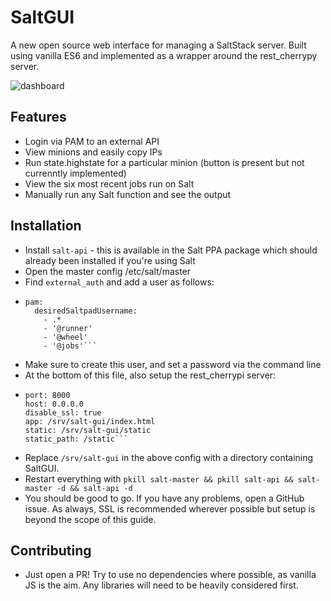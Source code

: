 # SaltGUI

A new open source web interface for managing a SaltStack server. Built using vanilla ES6 and implemented as a wrapper around the rest_cherrypy server.

![dashboard](http://i.imgur.com/rNNLGIk.png)

## Features
- Login via PAM to an external API
- View minions and easily copy IPs
- Run state.highstate for a particular minion (button is present but not currenntly implemented)
- View the six most recent jobs run on Salt
- Manually run any Salt function and see the output

## Installation
- Install `salt-api` - this is available in the Salt PPA package which should already been installed if you're using Salt
- Open the master config /etc/salt/master
- Find `external_auth` and add a user as follows:
- ```external_auth:
  pam:
    desiredSaltpadUsername:
      - .*
      - '@runner'
      - '@wheel'
      - '@jobs'```
- Make sure to create this user, and set a password via the command line
- At the bottom of this file, also setup the rest_cherrypi server:
- ```rest_cherrypy:
  port: 8000
  host: 0.0.0.0
  disable_ssl: true
  app: /srv/salt-gui/index.html
  static: /srv/salt-gui/static
  static_path: /static```
- Replace `/srv/salt-gui` in the above config with a directory containing SaltGUI.
- Restart everything with ``pkill salt-master && pkill salt-api && salt-master -d && salt-api -d``
- You should be good to go. If you have any problems, open a GitHub issue. As always, SSL is recommended wherever possible but setup is beyond the scope of this guide.
## Contributing
- Just open a PR! Try to use no dependencies where possible, as vanilla JS is the aim. Any libraries will need to be heavily considered first.
